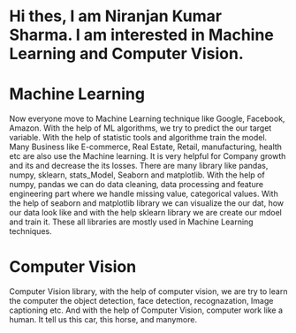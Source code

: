 # Hi thes, I am Niranjan Kumar Sharma. I am interested in Machine Learning and Computer Vision.
# Machine Learning
Now everyone move to Machine Learning technique like Google, Facebook, Amazon. With the help of ML algorithms, we try to predict the our target variable. With the help of statistic tools and algorithme train the model. 
Many Business like E-commerce, Real Estate, Retail, manufacturing, health etc are also use the Machine learning. It is very helpful for Company growth and its and decrease the its losses. There are many library like pandas, numpy, sklearn, stats_Model, Seaborn and matplotlib. With the help of numpy, pandas we can do  data cleaning, data processing and feature engineering part where we handle missing value, categorical values. With the help of seaborn and matplotlib library we can visualize the our dat, how our data look like and with the help sklearn library we are create our mdoel and train it. These all libraries are mostly used in Machine Learning techniques.
# Computer Vision
Computer Vision library, with the help of computer vision, we are try to learn the computer the object detection, face detection, recognazation, Image captioning etc. And with the help of Computer Vision, computer work like a human. It tell us this car, this horse, and manymore.
